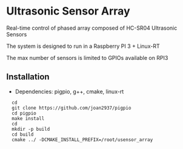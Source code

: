 # Ultrasonic Sensor Array

Real-time control of phased array composed of HC-SR04 Ultrasonic Sensors

The system is designed to run in a Raspberry PI 3 + Linux-RT

The max number of sensors is limited to GPIOs available on RPI3



## Installation
  * Dependencies: pigpio, g++, cmake, linux-rt

```
  cd
  git clone https://github.com/joan2937/pigpio
  cd pigpio
  make install
  cd
  mkdir -p build
  cd build
  cmake ../ -DCMAKE_INSTALL_PREFIX=/root/usensor_array
```





